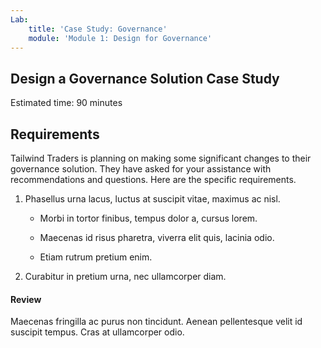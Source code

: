 ```yaml
---
Lab:
    title: 'Case Study: Governance'
    module: 'Module 1: Design for Governance'
---
```


## Design a Governance Solution Case Study 
Estimated time: 90 minutes 

## Requirements
Tailwind Traders is planning on making some significant changes to their governance solution. They have asked for your assistance with recommendations and questions. Here are the specific requirements.

1. Phasellus urna lacus, luctus at suscipit vitae, maximus ac nisl. 

    - Morbi in tortor finibus, tempus dolor a, cursus lorem. 

    - Maecenas id risus pharetra, viverra elit quis, lacinia odio. 

    - Etiam rutrum pretium enim. 

1. Curabitur in pretium urna, nec ullamcorper diam. 

#### Review

Maecenas fringilla ac purus non tincidunt. Aenean pellentesque velit id suscipit tempus. Cras at ullamcorper odio.
